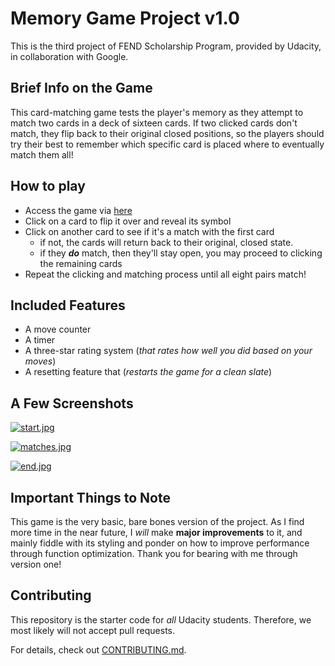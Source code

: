 # Memory Game Project v1.0

This is the third project of FEND Scholarship Program, provided by Udacity,
in collaboration with Google.

## Brief Info on the Game

This card-matching game tests the player's memory as they attempt to match two
cards in a deck of sixteen cards. If two clicked cards don't match, they flip back to their original closed positions, so the players should try their best to remember which specific card is placed where to eventually match them all!

## How to play

- Access the game via [here](https://github.com/acun/Memory-Game)
- Click on a card to flip it over and reveal its symbol
- Click on another card to see if it's a match with the first card
  - if not, the cards will return back to their original, closed state.
  - if they **_do_** match, then they'll stay open, you may proceed to clicking the remaining cards
- Repeat the clicking and matching process until all eight pairs match!  

## Included Features

- A move counter
- A timer
- A three-star rating system (_that rates how well you did based on your moves_)
- A resetting feature that (_restarts the game for a clean slate_)

## A Few Screenshots

[![start.jpg](https://s26.postimg.cc/i7wqd1v61/start.jpg)](https://postimg.cc/image/gsv5obu2t/)

[![matches.jpg](https://s26.postimg.cc/u9s476wop/matches.jpg)](https://postimg.cc/image/oyd7mhalx/)

[![end.jpg](https://s26.postimg.cc/fqkz5rvu1/end.jpg)](https://postimg.cc/image/yvo8fjahx/)

## Important Things to Note

This game is the very basic, bare bones version of the project. As I find more
time in the near future, I _will_ make **major improvements** to it, and mainly
fiddle with its styling and ponder on how to improve performance through
function optimization. Thank you for bearing with me through version one!

## Contributing

This repository is the starter code for _all_ Udacity students. Therefore, we most likely will not accept pull requests.

For details, check out [CONTRIBUTING.md](CONTRIBUTING.md).
